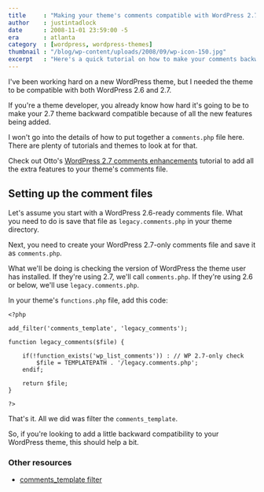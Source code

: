 ```yaml
---
title     : "Making your theme's comments compatible with WordPress 2.7 and earlier versions"
author    : justintadlock
date      : 2008-11-01 23:59:00 -5
era       : atlanta
category  : [wordpress, wordpress-themes]
thumbnail : "/blog/wp-content/uploads/2008/09/wp-icon-150.jpg"
excerpt   : "Here's a quick tutorial on how to make your comments backward compatible when designing your theme for WordPress 2.7 users."
---
```


I've been working hard on a new WordPress theme, but I needed the theme to be compatible with both WordPress 2.6 and 2.7.

If you're a theme developer, you already know how hard it's going to be to make your 2.7 theme backward compatible because of all the new features being added.

I won't go into the details of how to put together a <code>comments.php</code> file here.  There are plenty of tutorials and themes to look at for that.

Check out Otto's <a href="http://ottodestruct.com/blog/2008/09/29/wordpress-27-comments-enhancements" title="WordPress 2.7 comments enhancements">WordPress 2.7 comments enhancements</a> tutorial to add all the extra features to your theme's comments file.

<h2>Setting up the comment files</h2>

Let's assume you start with a WordPress 2.6-ready comments file.  What you need to do is save that file as <code>legacy.comments.php</code> in your theme directory.

Next, you need to create your  WordPress 2.7-only comments file and save it as <code>comments.php</code>.

What we'll be doing is checking the version of WordPress the theme user has  installed.  If they're using 2.7, we'll call <code>comments.php</code>.  If they're using  2.6 or below, we'll use <code>legacy.comments.php</code>.

In your theme's <code>functions.php</code> file, add this code:

<pre><code>&lt;?php

add_filter('comments_template', 'legacy_comments');

function legacy_comments($file) {

	if(!function_exists('wp_list_comments')) : // WP 2.7-only check
		$file = TEMPLATEPATH . '/legacy.comments.php';
	endif;

	return $file;
}

?&gt;</code></pre>

That's it.  All we did was filter the <code>comments_template</code>.

So, if you're looking to add a little backward compatibility to your WordPress theme, this should help a bit.

<h3>Other resources</h3>

<ul>
<li><a href="http://wphooks.flatearth.org/hooks/comments_template/" title="comments_template filter">comments_template filter</a></li>
</ul>
